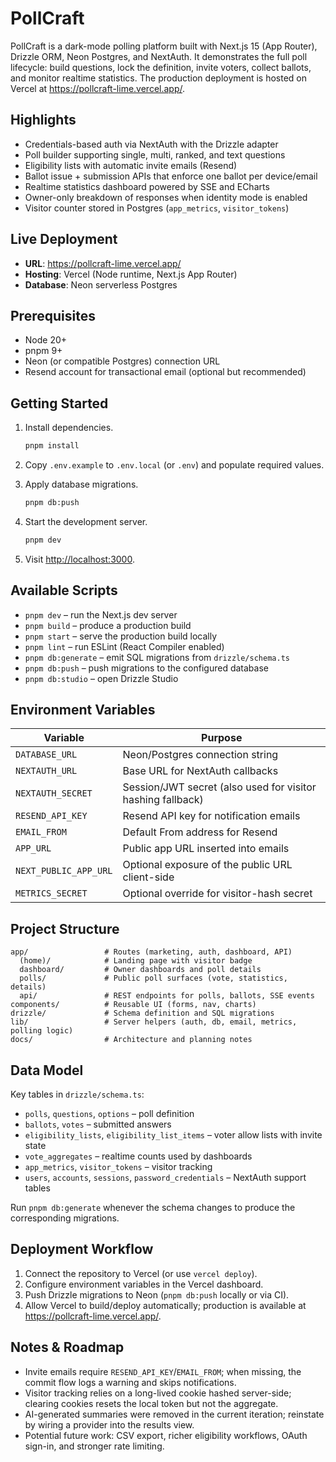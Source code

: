 # PollCraft

PollCraft is a dark-mode polling platform built with Next.js 15 (App Router), Drizzle ORM, Neon Postgres, and NextAuth. It demonstrates the full poll lifecycle: build questions, lock the definition, invite voters, collect ballots, and monitor realtime statistics. The production deployment is hosted on Vercel at <https://pollcraft-lime.vercel.app/>.

## Highlights

- Credentials-based auth via NextAuth with the Drizzle adapter
- Poll builder supporting single, multi, ranked, and text questions
- Eligibility lists with automatic invite emails (Resend)
- Ballot issue + submission APIs that enforce one ballot per device/email
- Realtime statistics dashboard powered by SSE and ECharts
- Owner-only breakdown of responses when identity mode is enabled
- Visitor counter stored in Postgres (`app_metrics`, `visitor_tokens`)

## Live Deployment

- **URL**: <https://pollcraft-lime.vercel.app/>
- **Hosting**: Vercel (Node runtime, Next.js App Router)
- **Database**: Neon serverless Postgres

## Prerequisites

- Node 20+
- pnpm 9+
- Neon (or compatible Postgres) connection URL
- Resend account for transactional email (optional but recommended)

## Getting Started

1. Install dependencies.

   ```bash
   pnpm install
   ```

2. Copy `.env.example` to `.env.local` (or `.env`) and populate required values.

3. Apply database migrations.

   ```bash
   pnpm db:push
   ```

4. Start the development server.

   ```bash
   pnpm dev
   ```

5. Visit <http://localhost:3000>.

## Available Scripts

- `pnpm dev` – run the Next.js dev server
- `pnpm build` – produce a production build
- `pnpm start` – serve the production build locally
- `pnpm lint` – run ESLint (React Compiler enabled)
- `pnpm db:generate` – emit SQL migrations from `drizzle/schema.ts`
- `pnpm db:push` – push migrations to the configured database
- `pnpm db:studio` – open Drizzle Studio

## Environment Variables

| Variable              | Purpose                                                     |
| --------------------- | ----------------------------------------------------------- |
| `DATABASE_URL`        | Neon/Postgres connection string                             |
| `NEXTAUTH_URL`        | Base URL for NextAuth callbacks                             |
| `NEXTAUTH_SECRET`     | Session/JWT secret (also used for visitor hashing fallback) |
| `RESEND_API_KEY`      | Resend API key for notification emails                      |
| `EMAIL_FROM`          | Default From address for Resend                             |
| `APP_URL`             | Public app URL inserted into emails                         |
| `NEXT_PUBLIC_APP_URL` | Optional exposure of the public URL client-side             |
| `METRICS_SECRET`      | Optional override for visitor-hash secret                   |

## Project Structure

```
app/                 # Routes (marketing, auth, dashboard, API)
  (home)/            # Landing page with visitor badge
  dashboard/         # Owner dashboards and poll details
  polls/             # Public poll surfaces (vote, statistics, details)
  api/               # REST endpoints for polls, ballots, SSE events
components/          # Reusable UI (forms, nav, charts)
drizzle/             # Schema definition and SQL migrations
lib/                 # Server helpers (auth, db, email, metrics, polling logic)
docs/                # Architecture and planning notes
```

## Data Model

Key tables in `drizzle/schema.ts`:

- `polls`, `questions`, `options` – poll definition
- `ballots`, `votes` – submitted answers
- `eligibility_lists`, `eligibility_list_items` – voter allow lists with invite state
- `vote_aggregates` – realtime counts used by dashboards
- `app_metrics`, `visitor_tokens` – visitor tracking
- `users`, `accounts`, `sessions`, `password_credentials` – NextAuth support tables

Run `pnpm db:generate` whenever the schema changes to produce the corresponding migrations.

## Deployment Workflow

1. Connect the repository to Vercel (or use `vercel deploy`).
2. Configure environment variables in the Vercel dashboard.
3. Push Drizzle migrations to Neon (`pnpm db:push` locally or via CI).
4. Allow Vercel to build/deploy automatically; production is available at <https://pollcraft-lime.vercel.app/>.

## Notes & Roadmap

- Invite emails require `RESEND_API_KEY`/`EMAIL_FROM`; when missing, the commit flow logs a warning and skips notifications.
- Visitor tracking relies on a long-lived cookie hashed server-side; clearing cookies resets the local token but not the aggregate.
- AI-generated summaries were removed in the current iteration; reinstate by wiring a provider into the results view.
- Potential future work: CSV export, richer eligibility workflows, OAuth sign-in, and stronger rate limiting.
